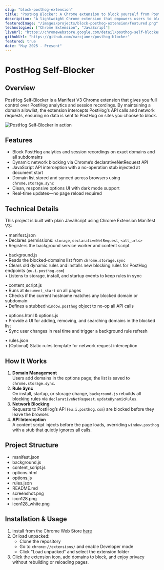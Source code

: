 ```yaml
---
slug: "block-posthog-extension"
title: "PostHog Blocker: A Chrome extension to block yourself from PostHog"
description: "A lightweight Chrome extension that empowers users to block PostHog analytics and recordings on domains of their choice for enhanced privacy."
featuredImage: "/images/projects/block-posthog-extension/featured.png"
technologies: ["Chrome Extension", "JavaScript"]
liveUrl: "https://chromewebstore.google.com/detail/posthog-self-blocker/hicioojgkpaeojpclncaojemmkliiblk"
githubUrl: "https://github.com/marcjaner/posthog-blocker"
featured: true
date: "May 2025 - Present"
---
```


# PostHog Self-Blocker

## Overview

PostHog Self-Blocker is a Manifest V3 Chrome extension that gives you full control over PostHog analytics and session recordings. By maintaining a domain allowlist, the extension intercepts PostHog’s API calls and network requests, ensuring no data is sent to PostHog on sites you choose to block.

![PostHog Self-Blocker in action](/images/projects/block-posthog-extension/blocker_in_action.png)

## Features

- Block PostHog analytics and session recordings on exact domains and all subdomains
- Dynamic network blocking via Chrome’s declarativeNetRequest API
- JavaScript API interception with a no-operation stub injected at document start
- Domain list stored and synced across browsers using `chrome.storage.sync`
- Clean, responsive options UI with dark mode support
- Real-time updates—no page reload required

## Technical Details

This project is built with plain JavaScript using Chrome Extension Manifest V3:

• manifest.json  
 • Declares permissions: `storage`, `declarativeNetRequest`, `<all_urls>`  
 • Registers the background service worker and content script

• background.js  
 • Reads the blocked-domains list from `chrome.storage.sync`  
 • Clears old dynamic rules and installs new blocking rules for PostHog endpoints (`eu.i.posthog.com`)  
 • Listens to storage, install, and startup events to keep rules in sync

• content_script.js  
 • Runs at `document_start` on all pages  
 • Checks if the current hostname matches any blocked domain or subdomain  
 • Defines a stubbed `window.posthog` object to no-op all API calls

• options.html & options.js  
 • Provide a UI for adding, removing, and searching domains in the blocked list  
 • Sync user changes in real time and trigger a background rule refresh

• rules.json  
 • (Optional) Static rules template for network request interception

## How It Works

1. **Domain Management**  
   Users add domains in the options page; the list is saved to `chrome.storage.sync`.
2. **Rule Sync**  
   On install, startup, or storage change, `background.js` rebuilds all blocking rules via `declarativeNetRequest.updateDynamicRules`.
3. **Network Blocking**  
   Requests to PostHog’s API (`eu.i.posthog.com`) are blocked before they leave the browser.
4. **API Interception**  
   A content script injects before the page loads, overriding `window.posthog` with a stub that quietly ignores all calls.

## Project Structure

- manifest.json
- background.js
- content_script.js
- options.html
- options.js
- rules.json
- README.md
- screenshot.png
- icon128.png
- icon128_white.png

## Installation & Usage

1. Install from the Chrome Web Store [here](https://chromewebstore.google.com/detail/posthog-self-blocker/hicioojgkpaeojpclncaojemmkliiblk)
2. Or load unpacked:
   - Clone the repository
   - Go to `chrome://extensions/` and enable Developer mode
   - Click "Load unpacked" and select the extension folder
3. Click the extension icon, add domains to block, and enjoy privacy without rebuilding or reloading pages.
